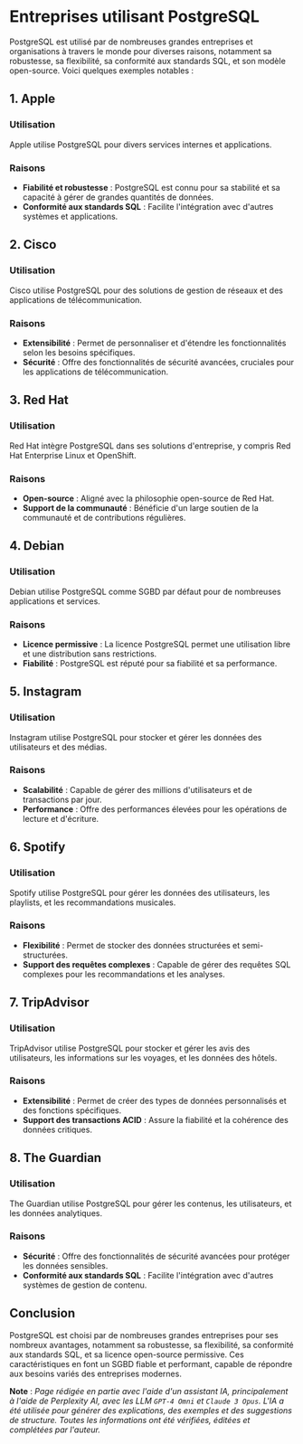 # Entreprises utilisant PostgreSQL

PostgreSQL est utilisé par de nombreuses grandes entreprises et organisations à
travers le monde pour diverses raisons, notamment sa robustesse, sa flexibilité,
sa conformité aux standards SQL, et son modèle open-source. Voici quelques
exemples notables :

## 1. Apple

### Utilisation

Apple utilise PostgreSQL pour divers services internes et applications.

### Raisons

- **Fiabilité et robustesse** : PostgreSQL est connu pour sa stabilité et sa
  capacité à gérer de grandes quantités de données.
- **Conformité aux standards SQL** : Facilite l'intégration avec d'autres
  systèmes et applications.

## 2. Cisco

### Utilisation

Cisco utilise PostgreSQL pour des solutions de gestion de réseaux et des
applications de télécommunication.

### Raisons

- **Extensibilité** : Permet de personnaliser et d'étendre les fonctionnalités
  selon les besoins spécifiques.
- **Sécurité** : Offre des fonctionnalités de sécurité avancées, cruciales pour
  les applications de télécommunication.

## 3. Red Hat

### Utilisation

Red Hat intègre PostgreSQL dans ses solutions d'entreprise, y compris Red Hat
Enterprise Linux et OpenShift.

### Raisons

- **Open-source** : Aligné avec la philosophie open-source de Red Hat.
- **Support de la communauté** : Bénéficie d'un large soutien de la communauté
  et de contributions régulières.

## 4. Debian

### Utilisation

Debian utilise PostgreSQL comme SGBD par défaut pour de nombreuses applications
et services.

### Raisons

- **Licence permissive** : La licence PostgreSQL permet une utilisation libre et
  une distribution sans restrictions.
- **Fiabilité** : PostgreSQL est réputé pour sa fiabilité et sa performance.

## 5. Instagram

### Utilisation

Instagram utilise PostgreSQL pour stocker et gérer les données des utilisateurs
et des médias.

### Raisons

- **Scalabilité** : Capable de gérer des millions d'utilisateurs et de
  transactions par jour.
- **Performance** : Offre des performances élevées pour les opérations de
  lecture et d'écriture.

## 6. Spotify

### Utilisation

Spotify utilise PostgreSQL pour gérer les données des utilisateurs, les
playlists, et les recommandations musicales.

### Raisons

- **Flexibilité** : Permet de stocker des données structurées et
  semi-structurées.
- **Support des requêtes complexes** : Capable de gérer des requêtes SQL
  complexes pour les recommandations et les analyses.

## 7. TripAdvisor

### Utilisation

TripAdvisor utilise PostgreSQL pour stocker et gérer les avis des utilisateurs,
les informations sur les voyages, et les données des hôtels.

### Raisons

- **Extensibilité** : Permet de créer des types de données personnalisés et des
  fonctions spécifiques.
- **Support des transactions ACID** : Assure la fiabilité et la cohérence des
  données critiques.

## 8. The Guardian

### Utilisation

The Guardian utilise PostgreSQL pour gérer les contenus, les utilisateurs, et
les données analytiques.

### Raisons

- **Sécurité** : Offre des fonctionnalités de sécurité avancées pour protéger
  les données sensibles.
- **Conformité aux standards SQL** : Facilite l'intégration avec d'autres
  systèmes de gestion de contenu.

## Conclusion

PostgreSQL est choisi par de nombreuses grandes entreprises pour ses nombreux
avantages, notamment sa robustesse, sa flexibilité, sa conformité aux standards
SQL, et sa licence open-source permissive. Ces caractéristiques en font un SGBD
fiable et performant, capable de répondre aux besoins variés des entreprises
modernes.

**Note** : _Page rédigée en partie avec l'aide d'un assistant IA, principalement
à l'aide de Perplexity AI, avec les _LLM_ `GPT-4 Omni` et `Claude 3 Opus`. L'IA
a été utilisée pour générer des explications, des exemples et des suggestions de
structure. Toutes les informations ont été vérifiées, éditées et complétées par
l'auteur._